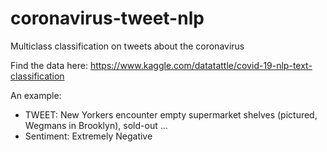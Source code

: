 # coronavirus-tweet-nlp
Multiclass classification on tweets about the coronavirus

Find the data here: https://www.kaggle.com/datatattle/covid-19-nlp-text-classification


An example:
* TWEET: New Yorkers encounter empty supermarket shelves (pictured, Wegmans in Brooklyn), sold-out ...
* Sentiment: Extremely Negative
